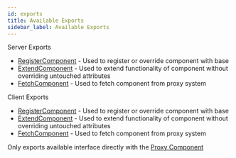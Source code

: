 ```yaml
---
id: exports
title: Available Exports
sidebar_label: Available Exports
---
```


Server Exports
- [RegisterComponent](component.md#register-component) - Used to register or override component with base
- [ExtendComponent](component.md#extend-component) - Used to extend functionality of component without overriding untouched attributes
- [FetchComponent](component.md#fetch-component) - Used to fetch component from proxy system


Client Exports
- [RegisterComponent](component.md#register-component) - Used to register or override component with base
- [ExtendComponent](component.md#extend-component) - Used to extend functionality of component without overriding untouched attributes
- [FetchComponent](component.md#fetch-component) - Used to fetch component from proxy system

Only exports available interface directly with the [Proxy Component](documentation/core/proxy.md)